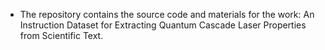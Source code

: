 * The repository contains the source code and materials for the work: An Instruction Dataset for Extracting Quantum Cascade Laser Properties from Scientific Text.
